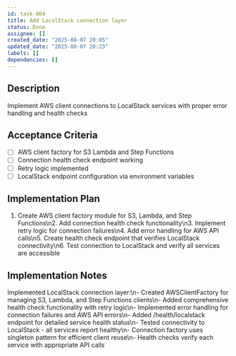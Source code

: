 ```yaml
---
id: task-004
title: Add LocalStack connection layer
status: Done
assignee: []
created_date: "2025-08-07 20:05"
updated_date: "2025-08-07 20:23"
labels: []
dependencies: []
---
```


## Description

Implement AWS client connections to LocalStack services with proper error handling and health checks

## Acceptance Criteria

- [ ] AWS client factory for S3 Lambda and Step Functions
- [ ] Connection health check endpoint working
- [ ] Retry logic implemented
- [ ] LocalStack endpoint configuration via environment variables

## Implementation Plan

1. Create AWS client factory module for S3, Lambda, and Step Functions\n2. Add connection health check functionality\n3. Implement retry logic for connection failures\n4. Add error handling for AWS API calls\n5. Create health check endpoint that verifies LocalStack connectivity\n6. Test connection to LocalStack and verify all services are accessible

## Implementation Notes

Implemented LocalStack connection layer:\n- Created AWSClientFactory for managing S3, Lambda, and Step Functions clients\n- Added comprehensive health check functionality with retry logic\n- Implemented error handling for connection failures and AWS API errors\n- Added /health/localstack endpoint for detailed service health status\n- Tested connectivity to LocalStack - all services report healthy\n- Connection factory uses singleton pattern for efficient client reuse\n- Health checks verify each service with appropriate API calls
